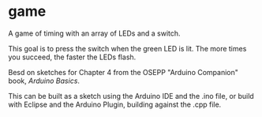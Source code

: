 game
====

A game of timing with an array of LEDs and a switch.

This goal is to press the switch when the green LED is lit. The more times
you succeed, the faster the LEDs flash.

Besd on sketches for Chapter 4 from the OSEPP "Arduino Companion" book,
*Arduino Basics*.

This can be built as a sketch using the Arduino IDE and the .ino file, or build with
Eclipse and the Arduino Plugin, building against the .cpp file.